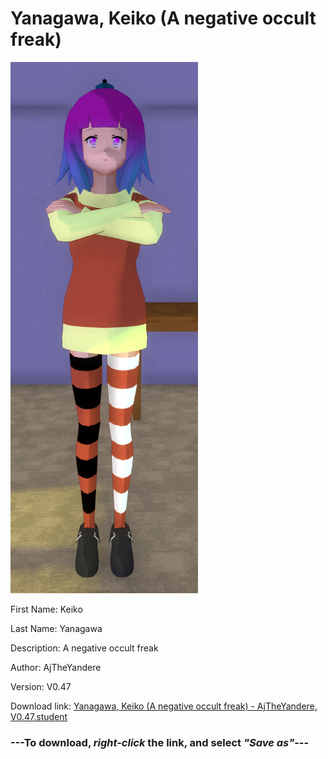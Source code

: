 # Yanagawa, Keiko (A negative occult freak)

<img src = "https://raw.githubusercontent.com/Arbiter1223/Daigaku-Gurashi-Custom-Students/master/Students/Files/Yanagawa%2C%20Keiko%20(A%20negative%20occult%20freak).png">

First Name: Keiko

Last Name: Yanagawa

Description: A negative occult freak

Author: AjTheYandere

Version: V0.47

Download link: <a href="https://raw.githubusercontent.com/Arbiter1223/Daigaku-Gurashi-Custom-Students/master/Students/Files/Yanagawa%2C%20Keiko%20(A%20negative%20occult%20freak)%20-%20AjTheYandere%2C%20V0.47.student">Yanagawa, Keiko (A negative occult freak) - AjTheYandere, V0.47.student</a>

### ---**To download, _right-click_ the link, and select _"Save as"_**---
